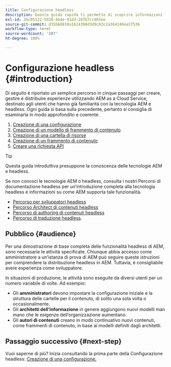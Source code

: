 ```yaml
---
title: Configurazione headless
description: Questa guida rapida ti permette di scoprire informazioni fondamentali sulle potenti funzionalità headless di AEM as a Cloud Service, tra cui modelli di contenuto, frammenti di contenuto e API di GraphQL.
exl-id: 26c05122-5930-4b4e-91dd-287b7cc865ee
source-git-commit: d35b60810a1624390d3d9c82c2a364140ea37536
workflow-type: tm+mt
source-wordcount: '287'
ht-degree: 100%

---
```


# Configurazione headless {#introduction}

Di seguito è riportato un semplice percorso in cinque passaggi per creare, gestire e distribuire esperienze utilizzando AEM as a Cloud Service, destinato agli utenti che hanno già familiarità con la tecnologia AEM e headless. Ogni guida si basa sulla precedente, pertanto si consiglia di esaminarla in modo approfondito e coerente.

1. [Creazione di una configurazione ](create-configuration.md)
1. [Creazione di un modello di frammento di contenuto](create-content-model.md)
1. [Creazione di una cartella di risorse](create-assets-folder.md)
1. [Creazione di un frammento di contenuto](create-content-fragment.md)
1. [Creare una richiesta API](create-api-request.md)

>[!TIP]
>
>Questa guida introduttiva presuppone la conoscenza delle tecnologie AEM e headless.
>
>Se non conosci le tecnologie AEM o headless, consulta i nostri Percorsi di documentazione headless per un’introduzione completa alla tecnologia headless e informazioni su come AEM supporta tale funzionalità.
>
>* [Percorso per sviluppatori headless](/help/journey-headless/developer/overview.md)
>* [Percorso Architect di contenuti headless](/help/journey-headless/architect/overview.md)
>* [Percorso di authoring di contenuti headless](/help/journey-headless/author/overview.md)
>* [Percorso di traduzione headless](/help/journey-headless/translation/overview.md).


## Pubblico {#audience}

Per una dimostrazione di base completa delle funzionalità headless di AEM, sono necessarie le attività specificate. Chiunque abbia accesso come amministratore a un’istanza di prova di AEM può seguire queste istruzioni per comprendere la distribuzione headless in AEM. Tuttavia, è consigliabile avere esperienza come sviluppatore.

In situazioni di produzione, le attività sono eseguite da diversi utenti per un numero variabile di volte. Ad esempio:

* Gli **amministratori** devono impostare la configurazione iniziale e la struttura delle cartelle per il contenuto, di solito una sola volta o occasionalmente.
* Gli **architetti dell’informazione** in genere aggiungono nuovi modelli man mano che le esigenze dell’organizzazione aumentano.
* Gli **autori di contenuti** creano in modo continuativo nuovi contenuti, come frammenti di contenuto, in base ai modelli definiti dagli architetti.

## Passaggio successivo {#next-step}

Vuoi saperne di più? Inizia consultando la prima parte della Configurazione headless: [Creazione di una configurazione.](create-configuration.md)
